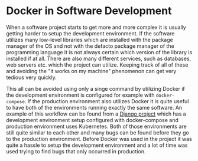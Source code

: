 # Docker in Software Development

When a software project starts to get more and more complex it is usually getting harder to setup the development environment. If the software utilizes many low-level libraries which are installed with the package manager of the OS and not with the defacto package manager of the programming language it is not always certain which version of the library is installed if at all. There are also many different services, such as databases, web servers etc. which the project can utilize. Keeping track of all of these and avoiding the "it works on my machine" phenomenon can get very tedious very quickly.

This all can be avoided using only a singe command by utilizing Docker if the development environment is configured for example with `docker-compose`. If the production environment also utilizes Docker it is quite useful to have both of the environments running exactly the same software. An example of this workflow can be found from a [Django project](https://github.com/osakunta/django-sivusto) which has a development environment setup configured with docker-compose and production environment uses Kubernetes. Both of those environments are still quite similar to each other and many bugs can be found before they go to the production environment. Before Docker was used in the project it was quite a hassle to setup the development environment and a lot of time was used trying to find bugs that only occurred in production.
